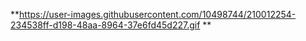 **https://user-images.githubusercontent.com/10498744/210012254-234538ff-d198-48aa-8964-37e6fd45d227.gif
**
